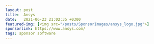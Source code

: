 ```yaml
---
layout: post
title:  Ansys
date:   2021-06-23 21:02:35 +0300
featured-img: [<img src="/posts/SponsorImages/ansys_logo.jpg">]
sponsorlink: https://www.ansys.com/
tags: sponsor software
---
```

